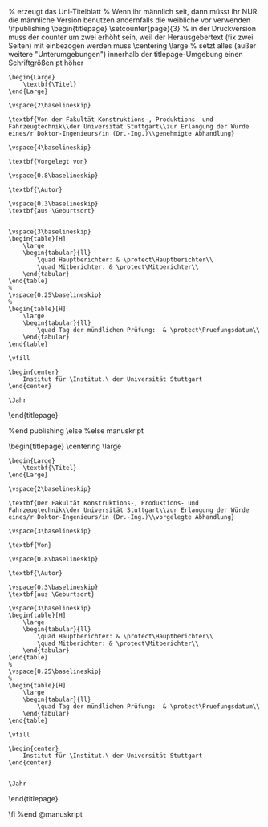 % erzeugt das Uni-Titelblatt
% Wenn ihr männlich seit, dann müsst ihr NUR die männliche Version benutzen andernfalls die weibliche vor verwenden
\ifpublishing
\begin{titlepage}
	\setcounter{page}{3} % in der Druckversion muss der counter um zwei erhöht sein, weil der Herausgebertext (fix zwei Seiten) mit einbezogen werden muss
	\centering
	\large % setzt alles (außer weitere "Unterumgebungen") innerhalb der titlepage-Umgebung einen Schriftgrößen pt höher
	
	
	\begin{Large}
		\textbf{\Titel}
	\end{Large}
	
	\vspace{2\baselineskip}
	
	\textbf{Von der Fakultät Konstruktions-, Produktions- und Fahrzeugtechnik\\der Universität Stuttgart\\zur Erlangung der Würde eines/r Doktor-Ingenieurs/in (Dr.-Ing.)\\genehmigte Abhandlung}
	
	\vspace{4\baselineskip}
	
	\textbf{Vorgelegt von}
	
	\vspace{0.8\baselineskip}
	
	\textbf{\Autor}

	\vspace{0.3\baselineskip}
	\textbf{aus \Geburtsort}
	

	\vspace{3\baselineskip}
	\begin{table}[H]
		\large
		\begin{tabular}{ll}
			\quad Hauptberichter: & \protect\Hauptberichter\\
			\quad Mitberichter: & \protect\Mitberichter\\
		\end{tabular}
	\end{table}
	%
	\vspace{0.25\baselineskip}
	%
	\begin{table}[H]
		\large
		\begin{tabular}{ll}
			\quad Tag der mündlichen Prüfung:  & \protect\Pruefungsdatum\\
		\end{tabular}
	\end{table}
	
	\vfill
	
	\begin{center}
		Institut für \Institut.\ der Universität Stuttgart
	\end{center}
		
	\Jahr	
\end{titlepage}

%end publishing
\else %else manuskript

\begin{titlepage}
	\centering
	\large
	
	\begin{Large}
		\textbf{\Titel}
	\end{Large}

	\vspace{2\baselineskip}

	\textbf{Der Fakultät Konstruktions-, Produktions- und Fahrzeugtechnik\\der Universität Stuttgart\\zur Erlangung der Würde eines/r Doktor-Ingenieurs/in (Dr.-Ing.)\\vorgelegte Abhandlung}

	\vspace{3\baselineskip}
	
	\textbf{Von}
	
	\vspace{0.8\baselineskip}

	\textbf{\Autor}

	\vspace{0.3\baselineskip}
	\textbf{aus \Geburtsort}
	
	\vspace{3\baselineskip}
	\begin{table}[H]
		\large
		\begin{tabular}{ll}
			\quad Hauptberichter: & \protect\Hauptberichter\\
			\quad Mitberichter: & \protect\Mitberichter\\
		\end{tabular}
	\end{table}
	%
	\vspace{0.25\baselineskip}
	%
	\begin{table}[H]
		\large
		\begin{tabular}{ll}
			\quad Tag der mündlichen Prüfung:  & \protect\Pruefungsdatum\\
		\end{tabular}
	\end{table}
	
	\vfill
	
	\begin{center}
		Institut für \Institut.\ der Universität Stuttgart
	\end{center}


	\Jahr	
\end{titlepage}

\fi %end @manuskript
